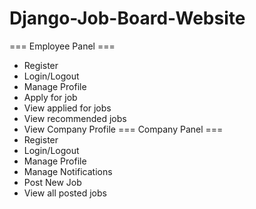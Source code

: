 # Django-Job-Board-Website

=== Employee Panel ===
 * Register
 * Login/Logout
 * Manage Profile
 * Apply for job
 * View applied for jobs
 * View recommended jobs
 * View Company Profile
=== Company Panel === 
 * Register
 * Login/Logout
 * Manage Profile
 * Manage Notifications
 * Post New Job
 * View all posted jobs
